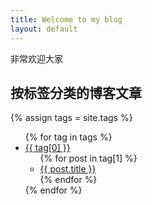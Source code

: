 ```yaml
---
title: Welcome to my blog
layout: default
---
```


非常欢迎大家

## 按标签分类的博客文章

{% assign tags = site.tags %}
<ul>
  {% for tag in tags %}
    <li>
      <a href="#{{ tag[0] }}">{{ tag[0] }}</a>
      <ul>
        {% for post in tag[1] %}
          <li><a href="{{ post.url }}">{{ post.title }}</a></li>
        {% endfor %}
      </ul>
    </li>
  {% endfor %}
</ul>